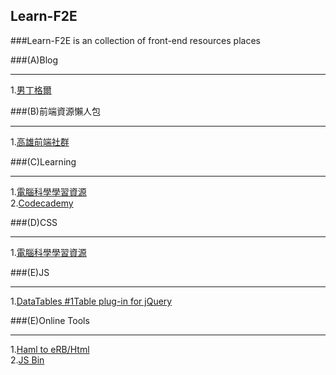 ## Learn-F2E

###Learn-F2E is an collection of front-end resources places

###(A)Blog
___
1.[男丁格爾](http://abgne.tw/)


###(B)前端資源懶人包  
___
1.[高雄前端社群](https://docs.google.com/document/d/13nK_XY9u5uIleTpSCw88lMupzgCSwXd6j6je44eLhMQ/edit?pli=1)

###(C)Learning
___
1.[電腦科學學習資源](https://trello.com/b/SfJlgg4P/computer-science-learning-resource)</br>
2.[Codecademy](http://www.codecademy.com/)

###(D)CSS
___
1.[電腦科學學習資源](https://trello.com/b/SfJlgg4P/computer-science-learning-resource)

###(E)JS
___
1.[DataTables #1Table plug-in for jQuery ](https://haml2erb.org/)

###(E)Online Tools
___
1.[Haml to eRB/Html](https://haml2erb.org/)</br>
2.[JS Bin](http://jsbin.com/?html,output)
